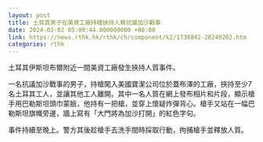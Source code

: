 ```yaml
---
layout: post
title: 土耳其男子在美資工廠持槍挾持人質抗議加沙戰事
date: 2024-02-02 05:09:44.000000000 +08:00
link: https://news.rthk.hk/rthk/ch/component/k2/1738842-20240202.htm
categories: rthk
---
```


土耳其伊斯坦布爾附近一間美資工廠發生挾持人質事件。

一名抗議加沙戰事的男子，持槍闖入美國寶潔公司位於蓋布澤的工廠，挾持至少7名土耳其工人，並讓其他工人離開。其中一名人質在網上發布相片和片段，顯示槍手用巴勒斯坦頭巾蒙臉，他持有一把槍，並穿上懷疑炸彈背心。槍手又站在一幅巴勒斯坦旗幟旁邊，牆上寫有「大門將為加沙打開」的紅色字句。

事件持續至晚上。警方其後趁槍手去洗手間時採取行動，拘捕槍手並釋放人質。
